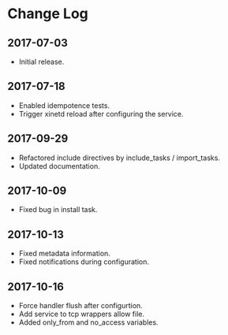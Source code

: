 # Change Log

## 2017-07-03

- Initial release.

## 2017-07-18

- Enabled idempotence tests.
- Trigger xinetd reload after configuring the service.

## 2017-09-29

- Refactored include directives by include_tasks / import_tasks.
- Updated documentation.

## 2017-10-09

- Fixed bug in install task.

## 2017-10-13

- Fixed metadata information.
- Fixed notifications during configuration.

## 2017-10-16

- Force handler flush after configurtion.
- Add service to tcp wrappers allow file.
- Added only_from and no_access variables.

